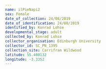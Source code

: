 ```yaml
---
name: ilPieNapi2
sex: Female
date_of_collection: 24/08/2019
date_of_identification: 24/08/2019
identified_by: Konrad Lohse
developmental_stage: adult
collected_by: Konrad Lohse
collector_organisation: Edinburgh University
collector_id: SC_PN_1395
collection_site: Carrifran Wildwood
latitude: 55.400132
longitude: -3.3352
---
```

